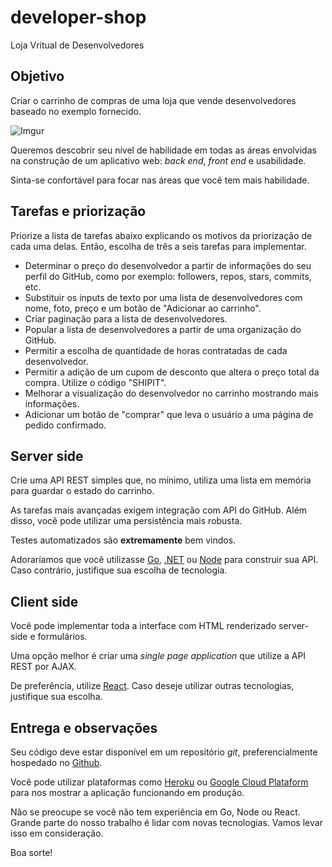 # developer-shop
Loja Vritual de Desenvolvedores

## Objetivo

Criar o carrinho de compras de uma loja que vende desenvolvedores baseado no exemplo fornecido.

![Imgur](http://i.imgur.com/8NPz67T.png)

Queremos descobrir seu nível de habilidade em todas as áreas envolvidas na construção de um aplicativo web: *back end*, *front end* e usabilidade.

Sinta-se confortável para focar nas áreas que você tem mais habilidade.

## Tarefas e priorização

Priorize a lista de tarefas abaixo explicando os motivos da priorização de cada uma delas. Então, escolha de três a seis tarefas para implementar.

* Determinar o preço do desenvolvedor a partir de informações do seu perfil do GitHub, como por exemplo: followers, repos, stars, commits, etc.
* Substituir os inputs de texto por uma lista de desenvolvedores com nome, foto, preço e um botão de "Adicionar ao carrinho".
* Criar paginação para a lista de desenvolvedores.
* Popular a lista de desenvolvedores a partir de uma organização do GitHub.
* Permitir a escolha de quantidade de horas contratadas de cada desenvolvedor.
* Permitir a adição de um cupom de desconto que altera o preço total da compra. Utilize o código "SHIPIT".
* Melhorar a visualização do desenvolvedor no carrinho mostrando mais informações.
* Adicionar um botão de "comprar" que leva o usuário a uma página de pedido confirmado.

## Server side

Crie uma API REST simples que, no mínimo, utiliza uma lista em memória para guardar o estado do carrinho.

As tarefas mais avançadas exigem integração com API do GitHub. Além disso, você pode utilizar uma persistência mais robusta.

Testes automatizados são **extremamente** bem vindos.

Adoraríamos que você utilizasse [Go](https://golang.org/), [.NET](http://www.asp.net/) ou [Node](https://nodejs.org/) para construir sua API. Caso contrário, justifique sua escolha de tecnologia.

## Client side

Você pode implementar toda a interface com HTML renderizado server-side e formulários.

Uma opção melhor é criar uma _single page application_ que utilize a API REST por AJAX.

De preferência, utilize [React](https://facebook.github.io/react/). Caso deseje utilizar outras tecnologias, justifique sua escolha.

## Entrega e observações

Seu código deve estar disponível em um repositório _git_, preferencialmente hospedado no [Github](https://github.com/).

Você pode utilizar plataformas como [Heroku](https://www.heroku.com/) ou [Google Cloud Plataform](https://cloud.google.com/) para nos mostrar a aplicação funcionando em produção.

Não se preocupe se você não tem experiência em Go, Node ou React. Grande parte do nosso trabalho é lidar com novas tecnologias. Vamos levar isso em consideração.

Boa sorte!

